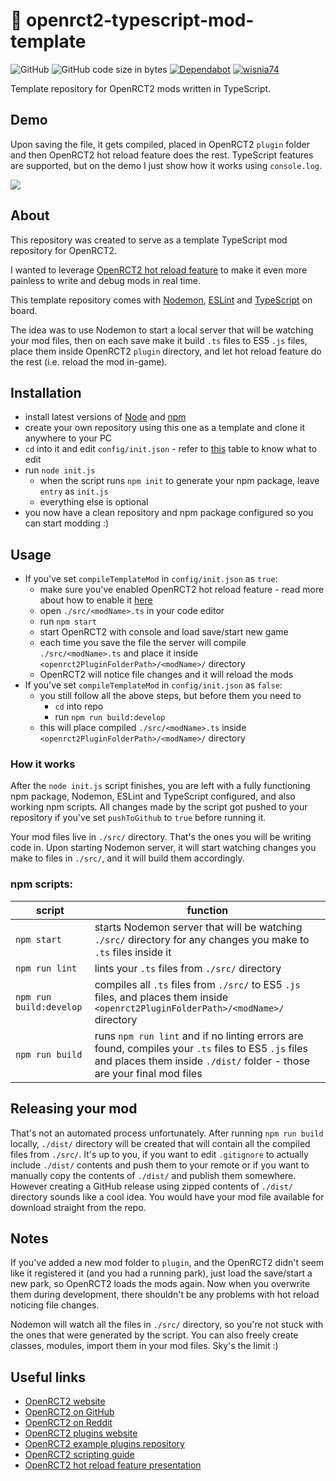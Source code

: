 # 🎢 openrct2-typescript-mod-template
![GitHub](https://img.shields.io/github/license/wisnia74/openrct2-typescript-mod-template) ![GitHub code size in bytes](https://img.shields.io/github/languages/code-size/wisnia74/openrct2-typescript-mod-template) [![Dependabot](https://badgen.net/badge/Dependabot/enabled/green?icon=dependabot)](https://dependabot.com/) [![wisnia74](https://circleci.com/gh/wisnia74/openrct2-typescript-mod-template/tree/master.svg?style=shield)](https://app.circleci.com/pipelines/github/wisnia74/openrct2-typescript-mod-template?branch=master)

Template repository for OpenRCT2 mods written in TypeScript.

## Demo
Upon saving the file, it gets compiled, placed in OpenRCT2 `plugin` folder and then OpenRCT2 hot reload feature does the rest. TypeScript features are supported, but on the demo I just show how it works using `console.log`.

![](https://github.com/wisnia74/openrct2-typescript-mod-template/blob/master/demo.gif)

## About

This repository was created to serve as a template TypeScript mod repository for OpenRCT2.

I wanted to leverage [OpenRCT2 hot reload feature](https://github.com/OpenRCT2/OpenRCT2/blob/develop/distribution/scripting.md#writing-scripts) to make it even more painless to write and debug mods in real time.

This template repository comes with [Nodemon](https://nodemon.io/), [ESLint](https://eslint.org/) and [TypeScript](https://www.typescriptlang.org/) on board.

The idea was to use Nodemon to start a local server that will be watching your mod files, then on each save make it build `.ts` files to ES5 `.js` files, place them inside OpenRCT2 `plugin` directory, and let hot reload feature do the rest (i.e. reload the mod in-game).

## Installation

- install latest versions of [Node](https://nodejs.org/en/) and [npm](https://www.npmjs.com/get-npm)
- create your own repository using this one as a template and clone it anywhere to your PC
- `cd` into it and edit `config/init.json` - refer to [this](https://github.com/wisnia74/openrct2-typescript-mod-template/tree/master/config) table to know what to edit
- run `node init.js`
  	- when the script runs `npm init` to generate your npm package, leave `entry` as `init.js`
  	- everything else is optional
- you now have a clean repository and npm package configured so you can start modding :)

## Usage

- If you've set `compileTemplateMod` in `config/init.json` as `true`:
	- make sure you've enabled OpenRCT2 hot reload feature - read more about how to enable it [here](https://github.com/wisnia74/openrct2-typescript-mod-template/blob/master/demo.gif)
	- open `./src/<modName>.ts` in your code editor
	- run `npm start`
	- start OpenRCT2 with console and load save/start new game
	- each time you save the file the server will compile `./src/<modName>.ts` and place it inside `<openrct2PluginFolderPath>/<modName>/` directory
	- OpenRCT2 will notice file changes and it will reload the mods
- If you've set `compileTemplateMod` in `config/init.json` as `false`:
	- you still follow all the above steps, but before them you need to
		- `cd` into repo
		- run `npm run build:develop`
	- this will place compiled `./src/<modName>.ts` inside `<openrct2PluginFolderPath>/<modName>/` directory

### How it works
After the `node init.js` script finishes, you are left with a fully functioning npm package, Nodemon, ESLint and TypeScript configured, and also working npm scripts. All changes made by the script got pushed to your repository if you've set `pushToGithub` to `true` before running it.

Your mod files live in `./src/` directory. That's the ones you will be writing code in. 
Upon starting Nodemon server, it will start watching changes you make to files in `./src/`, and it will build them accordingly.

### npm scripts:

|script|function|
|--|--|
|`npm start`|starts Nodemon server that will be watching `./src/` directory for any changes you make to `.ts` files inside it|
|`npm run lint`|lints your `.ts` files from `./src/` directory|
|`npm run build:develop`|compiles all `.ts` files from `./src/` to ES5 `.js` files, and places them inside `<openrct2PluginFolderPath>/<modName>/` directory|
|`npm run build`|runs `npm run lint` and if no linting errors are found, compiles your `.ts` files to ES5 `.js` files and places them inside `./dist/` folder - those are your final mod files|

## Releasing your mod

That's not an automated process unfortunately.
After running `npm run build` locally, `./dist/` directory will be created that will contain all the compiled files from `./src/`.
It's up to you, if you want to edit `.gitignore` to actually include `./dist/` contents and push them to your remote or if you want to manually copy the contents of `./dist/` and publish them somewhere. However creating a GitHub release using zipped contents of `./dist/` directory sounds like a cool idea. You would have your mod file available for download straight from the repo.

## Notes

If you've added a new mod folder to `plugin`, and the OpenRCT2 didn't seem like it registered it (and you had a running park), just load the save/start a new park, so OpenRCT2 loads the mods again. Now when you overwrite them during development, there shouldn't be any problems with hot reload noticing file changes.

Nodemon will watch all the files in `./src/` directory, so you're not stuck with the ones that were generated by the script. You can also freely create classes, modules, import them in your mod files. Sky's the limit :)

## Useful links

- [OpenRCT2 website](https://openrct2.io/)
- [OpenRCT2 on GitHub](https://github.com/OpenRCT2)
- [OpenRCT2 on Reddit](https://www.reddit.com/r/openrct2)
- [OpenRCT2 plugins website](https://openrct2plugins.org/)
- [OpenRCT2 example plugins repository](https://github.com/OpenRCT2/plugin-samples)
- [OpenRCT2 scripting guide](https://github.com/OpenRCT2/OpenRCT2/blob/develop/distribution/scripting.md)
- [OpenRCT2 hot reload feature presentation](https://www.youtube.com/watch?v=jmjWzEhmDjk)
